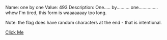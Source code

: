 Name: one by one
Value: 493
Description: One..... by.......... one............... whew I'm tired, this form is waaaaaaay too long.

Note: the flag does have random characters at the end - that is intentional.

[Click Me](https://docs.google.com/forms/d/e/1FAIpQLSc-A-Vmx_Te-bAqnu3TrRj-DAsYTgn52uSk92v3fECQb3T83A/viewform)
